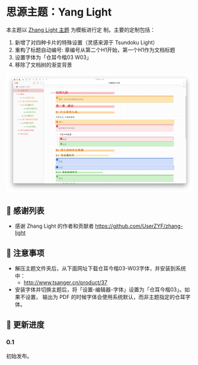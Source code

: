 # 思源主题：Yang Light

本主题以 [Zhang Light 主题](https://github.com/UserZYF/zhang-light) 为模板进行定
制。主要的定制包括：

1. 新增了对四种卡片的特殊设置（灵感来源于 Tsundoku Light）
2. 重构了标题自动编号: 章编号从第二个H1开始，第一个H1作为文档标题
3. 设置字体为「仓耳今楷03 W03」
4. 移除了文档树的渐变背景

![效果预览](preview.png)

## 🙏 感谢列表

- 感谢 Zhang Light 的作者和贡献者 https://github.com/UserZYF/zhang-light

## 📌 注意事项

- 解压主题文件夹后，从下面网址下载仓耳今楷03-W03字体，并安装到系统中：
  - http://www.tsanger.cn/product/37
- 安装字体并切换主题后，将「设置-编辑器-字体」设置为「仓耳今楷03」。如果不设置，
  输出为 PDF 的时候字体会使用系统默认，而非主题指定的仓耳字体。

## 🎉 更新进度

### 0.1

初始发布。
